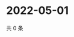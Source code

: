 # 2022-05-01

共 0 条

<!-- BEGIN WEIBO -->
<!-- 最后更新时间 Sun May 01 2022 08:33:10 GMT+0800 (China Standard Time) -->

<!-- END WEIBO -->
